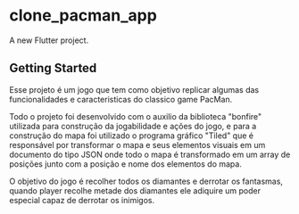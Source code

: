 # clone_pacman_app

A new Flutter project.

## Getting Started

Esse projeto é um jogo que tem como objetivo replicar algumas das funcionalidades e caracteristicas do classico game PacMan.


Todo o projeto foi desenvolvido com o auxilio da biblioteca "bonfire" utilizada para construção da jogabilidade e ações do jogo, e para
a construção do mapa foi utilizado o programa gráfico "Tiled" que é responsável por transformar o mapa e seus elementos visuais em um documento
do tipo JSON onde todo o mapa é transformado em um array de posições junto com a posição e nome dos elementos do mapa.

O objetivo do jogo é recolher todos os diamantes e derrotar os fantasmas, quando player recolhe metade dos diamantes ele adiquire
um poder especial capaz de derrotar os inimigos.
